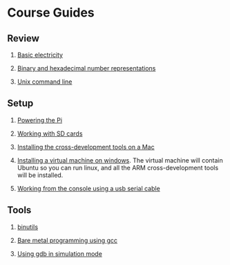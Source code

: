 # Course Guides

## Review

1. [Basic electricity](electricity.md)

2. [Binary and hexadecimal number representations](numbers.md)

3. [Unix command line](unix.md)

## Setup

1. [Powering the Pi](power.md)

2. [Working with SD cards](sd.md)

3. [Installing the cross-development tools on a Mac](mac_toolchain)

4. [Installing a virtual machine on windows](vmware.md). 
The virtual machine will contain Ubuntu so you can run linux,
and all the ARM cross-development tools will be installed.

5. [Working from the console using a usb serial cable](console.md)

## Tools

1. [binutils](binutils.md)

2. [Bare metal programming using gcc](gcc.md) 

3. [Using gdb in simulation mode](gdb.md)

<!---
4. [make](make.md)
--->


